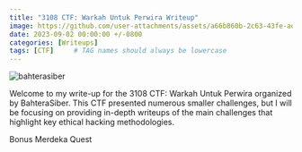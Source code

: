 ```yaml
---
title: "3108 CTF: Warkah Untuk Perwira Writeup"
image: https://github.com/user-attachments/assets/a66b860b-2c63-43fe-ada8-b0a804b369c8
date: 2023-09-02 00:00:00 +/-0800
categories: [Writeups]
tags: [CTF]     # TAG names should always be lowercase
---
```

![bahterasiber](https://github.com/user-attachments/assets/7832e408-3b77-42e3-9e61-e53e1f0597a8)

Welcome to my write-up for the 3108 CTF: Warkah Untuk Perwira organized by BahteraSiber. This CTF presented numerous smaller challenges, but I will be focusing on providing in-depth writeups of the main challenges that highlight key ethical hacking methodologies.




Bonus Merdeka Quest
